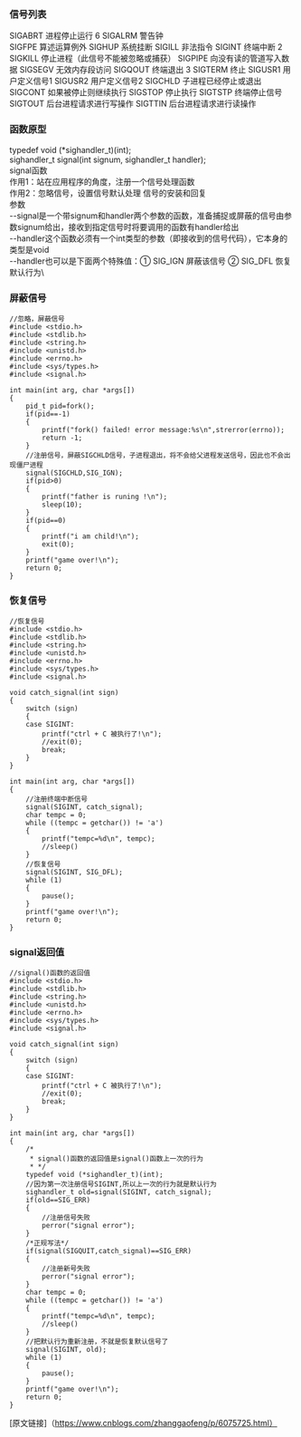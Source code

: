 ### 信号列表
SIGABRT        进程停止运行    6
SIGALRM        警告钟    
SIGFPE        算述运算例外
SIGHUP        系统挂断
SIGILL        非法指令
SIGINT        终端中断   2
SIGKILL        停止进程（此信号不能被忽略或捕获）
SIGPIPE        向没有读的管道写入数据
SIGSEGV        无效内存段访问
SIGQOUT        终端退出    3
SIGTERM        终止
SIGUSR1        用户定义信号1
SIGUSR2        用户定义信号2
SIGCHLD        子进程已经停止或退出
SIGCONT        如果被停止则继续执行
SIGSTOP        停止执行
SIGTSTP        终端停止信号
SIGTOUT        后台进程请求进行写操作
SIGTTIN        后台进程请求进行读操作

### 函数原型

typedef void (*sighandler_t)(int);\
sighandler_t signal(int signum, sighandler_t handler);\
signal函数\
    作用1：站在应用程序的角度，注册一个信号处理函数\
    作用2：忽略信号，设置信号默认处理 信号的安装和回复\
参数\
--signal是一个带signum和handler两个参数的函数，准备捕捉或屏蔽的信号由参数signum给出，接收到指定信号时将要调用的函数有handler给出\
--handler这个函数必须有一个int类型的参数（即接收到的信号代码），它本身的类型是void\
--handler也可以是下面两个特殊值：① SIG_IGN 屏蔽该信号        ② SIG_DFL 恢复默认行为\

### 屏蔽信号
```
//忽略，屏蔽信号
#include <stdio.h>
#include <stdlib.h>
#include <string.h>
#include <unistd.h>
#include <errno.h>
#include <sys/types.h>
#include <signal.h>

int main(int arg, char *args[])
{
    pid_t pid=fork();
    if(pid==-1)
    {
        printf("fork() failed! error message:%s\n",strerror(errno));
        return -1;
    }
    //注册信号，屏蔽SIGCHLD信号，子进程退出，将不会给父进程发送信号，因此也不会出现僵尸进程
    signal(SIGCHLD,SIG_IGN);
    if(pid>0)
    {
        printf("father is runing !\n");
        sleep(10);
    }
    if(pid==0)
    {
        printf("i am child!\n");
        exit(0);
    }
    printf("game over!\n");
    return 0;
}
```
### 恢复信号
```
//恢复信号
#include <stdio.h>
#include <stdlib.h>
#include <string.h>
#include <unistd.h>
#include <errno.h>
#include <sys/types.h>
#include <signal.h>

void catch_signal(int sign)
{
    switch (sign)
    {
    case SIGINT:
        printf("ctrl + C 被执行了!\n");
        //exit(0);
        break;
    }
}

int main(int arg, char *args[])
{
    //注册终端中断信号
    signal(SIGINT, catch_signal);
    char tempc = 0;
    while ((tempc = getchar()) != 'a')
    {
        printf("tempc=%d\n", tempc);
        //sleep()
    }
    //恢复信号
    signal(SIGINT, SIG_DFL);
    while (1)
    {
        pause();
    }
    printf("game over!\n");
    return 0;
}
```
### signal返回值
```
//signal()函数的返回值
#include <stdio.h>
#include <stdlib.h>
#include <string.h>
#include <unistd.h>
#include <errno.h>
#include <sys/types.h>
#include <signal.h>

void catch_signal(int sign)
{
    switch (sign)
    {
    case SIGINT:
        printf("ctrl + C 被执行了!\n");
        //exit(0);
        break;
    }
}

int main(int arg, char *args[])
{
    /*
     * signal()函数的返回值是signal()函数上一次的行为
     * */
    typedef void (*sighandler_t)(int);
    //因为第一次注册信号SIGINT,所以上一次的行为就是默认行为
    sighandler_t old=signal(SIGINT, catch_signal);
    if(old==SIG_ERR)
    {
        //注册信号失败
        perror("signal error");
    }
    /*正规写法*/
    if(signal(SIGQUIT,catch_signal)==SIG_ERR)
    {
        //注册新号失败
        perror("signal error");
    }
    char tempc = 0;
    while ((tempc = getchar()) != 'a')
    {
        printf("tempc=%d\n", tempc);
        //sleep()
    }
    //把默认行为重新注册，不就是恢复默认信号了
    signal(SIGINT, old);
    while (1)
    {
        pause();
    }
    printf("game over!\n");
    return 0;
}
```
[原文链接]（https://www.cnblogs.com/zhanggaofeng/p/6075725.html）
